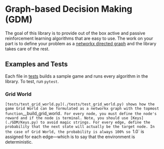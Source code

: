 #  Graph-based Decision Making (GDM)

The goal of this library is to provide out of the box active and passive reinforcement learning algorithms that are easy to use. The work on your part is to define your problem as a [networkx directed graph](https://networkx.org/documentation/stable/reference/classes/digraph.html) and the library takes care of the rest.

## Examples and Tests

Each file in [tests](./tests) builds a sample game and runs every algorithm in the library. To test, run `pytest`.

### Grid World
`
[tests/test_grid_world.py](./tests/test_grid_world.py) shows how the game Grid World can be formulated as a networkx graph with the topmost function `__build_grid_world`. For every node, you must define the node's reward and if the node is terminal. Note, you should use [Keys](./GDM/Keys.py) to avoid magic strings. For every edge, define the probability that the next state will actually be the target node. In the case of Grid World, the probability is always 100% so `1.0` is assigned for each edge—which is to say that the environment is deterministic.

